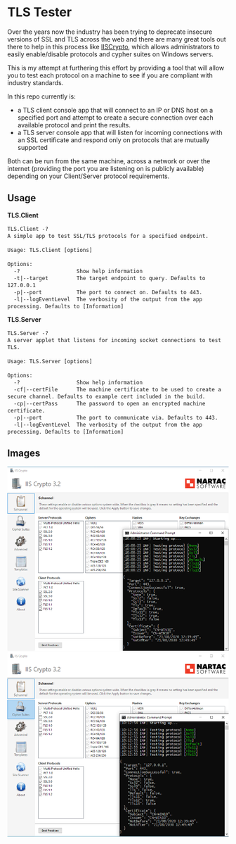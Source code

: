 # TLS Tester
Over the years now the industry has been trying to deprecate insecure versions of SSL and TLS across the web and there are many great tools out there to help in this process like [IISCrypto](https://www.nartac.com/Products/IISCrypto/), which allows administrators to easily enable/disable protocols and cypher suites on Windows servers.

This is my attempt at furthering this effort by providing a tool that will allow you to test each protocol on a machine to see if you are compliant with industry standards.

In this repo currently is:

- a TLS client console app that will connect to an IP or DNS host on a specified port and attempt to create a secure connection over each available protocol and print the results.
- a TLS server console app that will listen for incoming connections with an SSL certificate and respond only on protocols that are mutually supported

Both can be run from the same machine, across a network or over the internet (providing the port you are listening on is publicly available) depending on your Client/Server protocol requirements.

## Usage
**TLS.Client**
```
TLS.Client -?
A simple app to test SSL/TLS protocols for a specified endpoint.

Usage: TLS.Client [options]

Options:
  -?                  Show help information
  -t|--target         The target endpoint to query. Defaults to 127.0.0.1
  -p|--port           The port to connect on. Defaults to 443.
  -l|--logEventLevel  The verbosity of the output from the app processing. Defaults to [Information]
```

**TLS.Server**
```
TLS.Server -?
A server applet that listens for incoming socket connections to test TLS.

Usage: TLS.Server [options]

Options:
  -?                  Show help information
  -cf|--certFile      The machine certificate to be used to create a secure channel. Defaults to example cert included in the build.
  -cp|--certPass      The password to open an encrypted machine certificate.
  -p|--port           The port to communicate via. Defaults to 443.
  -l|--logEventLevel  The verbosity of the output from the app processing. Defaults to [Information]
```

## Images
![Before](/before.png?raw=true "Before")
![After](/after.png?raw=true "After")
